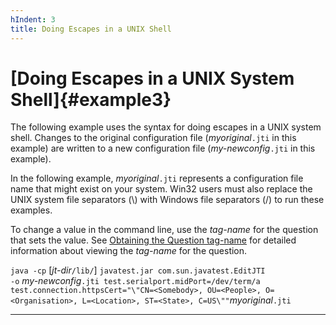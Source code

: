 ```yaml
---
hIndent: 3
title: Doing Escapes in a UNIX Shell
---
```


# [Doing Escapes in a UNIX System Shell]{#example3}

The following example uses the syntax for doing escapes in a UNIX system shell. Changes to the
original configuration file (*myoriginal*`.jti` in this example) are written to a new configuration
file (*my-newconfig*`.jti` in this example).

In the following example, *myoriginal*`.jti` represents a configuration file name that might exist
on your system. Win32 users must also replace the UNIX system file separators (\\) with Windows file
separators (/) to run these examples.

To change a value in the command line, use the *tag-name* for the question that sets the value. See
[Obtaining the Question tag-name](tagName.html) for detailed information about viewing the
*tag-name* for the question.

`java -cp` \[*jt-dir*`/lib/`\] `javatest.jar com.sun.javatest.EditJTI`\
`-o`
*my-newconfig*`.jti test.serialport.midPort=/dev/term/a test.connection.httpsCert="\"CN=<Somebody>, OU=<People>, O=<Organisation>, L=<Location>, ST=<State>, C=US\""`*myoriginal*`.jti`

----------------------------------------------------------------------------------------------------


